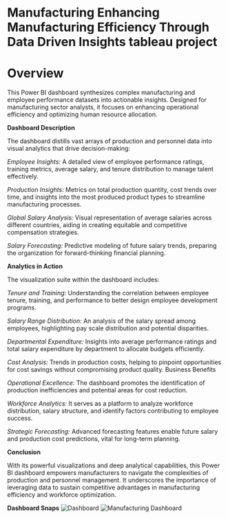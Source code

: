 # Manufacturing Enhancing Manufacturing Efficiency Through Data Driven Insights tableau project


# **Overview**

This Power BI dashboard synthesizes complex manufacturing and employee performance datasets into actionable insights. Designed for manufacturing sector analysts, it focuses on enhancing operational efficiency and optimizing human resource allocation.

**Dashboard Description**

The dashboard distills vast arrays of production and personnel data into visual analytics that drive decision-making:

*Employee Insights:* A detailed view of employee performance ratings, training metrics, average salary, and tenure distribution to manage talent effectively.

*Production Insights:* Metrics on total production quantity, cost trends over time, and insights into the most produced product types to streamline manufacturing processes.

*Global Salary Analysis:* Visual representation of average salaries across different countries, aiding in creating equitable and competitive compensation strategies.

*Salary Forecasting:* Predictive modeling of future salary trends, preparing the organization for forward-thinking financial planning.

**Analytics in Action**

The visualization suite within the dashboard includes:

*Tenure and Training:* Understanding the correlation between employee tenure, training, and performance to better design employee development programs.

*Salary Range Distribution:* An analysis of the salary spread among employees, highlighting pay scale distribution and potential disparities.

*Departmental Expenditure:* Insights into average performance ratings and total salary expenditure by department to allocate budgets efficiently.

*Cost Analysis:* Trends in production costs, helping to pinpoint opportunities for cost savings without compromising product quality.
Business Benefits

*Operational Excellence:* The dashboard promotes the identification of production inefficiencies and potential areas for cost reduction.

*Workforce Analytics:* It serves as a platform to analyze workforce distribution, salary structure, and identify factors contributing to employee success.

*Strategic Forecasting:* Advanced forecasting features enable future salary and production cost predictions, vital for long-term planning.

**Conclusion**

With its powerful visualizations and deep analytical capabilities, this Power BI dashboard empowers manufacturers to navigate the complexities of production and personnel management. It underscores the importance of leveraging data to sustain competitive advantages in manufacturing efficiency and workforce optimization.

**Dashboard Snaps**
![Dashboard](https://github.com/CodesByVishal/Manufacturing-Enhancing-Manufacturing-Efficiency-Through-Data-Driven-Insights-tableau-project/assets/163639829/7b6f52a1-0c28-4c7e-8cb3-6af8e71e0b4b)
![Manufacturing Dashboard](https://github.com/CodesByVishal/Manufacturing-Enhancing-Manufacturing-Efficiency-Through-Data-Driven-Insights-tableau-project/assets/163639829/af31dd7a-3de0-4c82-b7e4-5e611d23d1c7)
